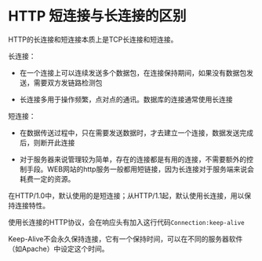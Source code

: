 # HTTP 短连接与长连接的区别

HTTP的长连接和短连接本质上是TCP长连接和短连接。



长连接：

- 在一个连接上可以连续发送多个数据包，在连接保持期间，如果没有数据包发送，需要双方发链路检测包

- 长连接多用于操作频繁，点对点的通讯。数据库的连接通常使用长连接

  

短连接：

- 在数据传送过程中，只在需要发送数据时，才去建立一个连接，数据发送完成后，则断开此连接

- 对于服务器来说管理较为简单，存在的连接都是有用的连接，不需要额外的控制手段。WEB网站的http服务一般都用短链接，因为长连接对于服务端来说会耗费一定的资源。





在HTTP/1.0中，默认使用的是短连接；从HTTP/1.1起，默认使用长连接，用以保持连接特性。

使用长连接的HTTP协议，会在响应头有加入这行代码`Connection:keep-alive`

Keep-Alive不会永久保持连接，它有一个保持时间，可以在不同的服务器软件（如Apache）中设定这个时间。

